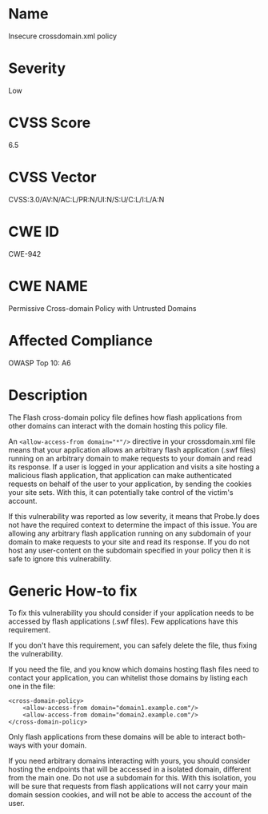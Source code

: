 
# Name

Insecure crossdomain.xml policy

# Severity

Low

# CVSS Score

6.5

# CVSS Vector

CVSS:3.0/AV:N/AC:L/PR:N/UI:N/S:U/C:L/I:L/A:N

# CWE ID

CWE-942

# CWE NAME 

Permissive Cross-domain Policy with Untrusted Domains

# Affected Compliance

OWASP Top 10: A6

# Description

The Flash cross-domain policy file defines how flash applications from other domains can interact with the domain hosting this policy file.

An `<allow-access-from domain="*"/>` directive in your crossdomain.xml file means that your application allows an arbitrary flash application (.swf files) running on an arbitrary domain to make requests to your domain and read its response. If a user is logged in your application and visits a site hosting a malicious flash application, that application can make authenticated requests on behalf of the user to your application, by sending the cookies your site sets. With this, it can potentially take control of the victim's account.

If this vulnerability was reported as low severity, it means that Probe.ly does not have the required context to determine the impact of this issue. You are allowing any arbitrary flash application running on any subdomain of your domain to make requests to your site and read its response. If you do not host any user-content on the subdomain specified in your policy then it is safe to ignore this vulnerability.

# Generic How-to fix

To fix this vulnerability you should consider if your application needs to be accessed by flash applications (.swf files). Few applications have this requirement.

If you don't have this requirement, you can safely delete the file, thus fixing the vulnerability.

If you need the file, and you know which domains hosting flash files need to contact your application, you can whitelist those domains by listing each one in the file:

```
<cross-domain-policy> 
    <allow-access-from domain="domain1.example.com"/>
    <allow-access-from domain="domain2.example.com"/>
</cross-domain-policy>

```
Only flash applications from these domains will be able to interact both-ways with your domain.

If you need arbitrary domains interacting with yours, you should consider hosting the endpoints that will be accessed in a isolated domain, different from the main one. Do not use a subdomain for this. With this isolation, you will be sure that requests from flash applications will not carry your main domain session cookies, and will not be able to access the account of the user.
